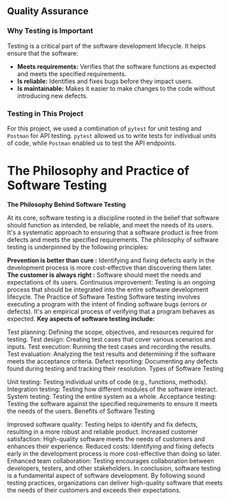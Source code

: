## Quality Assurance

### Why Testing is Important
Testing is a critical part of the software development lifecycle. It helps ensure that the software:

* **Meets requirements:** Verifies that the software functions as expected and meets the specified requirements.
* **Is reliable:** Identifies and fixes bugs before they impact users.
* **Is maintainable:** Makes it easier to make changes to the code without introducing new defects.

### Testing in This Project
For this project, we used a combination of `pytest` for unit testing and `Postman` for API testing. `pytest` allowed us to write tests for individual units of code, while `Postman` enabled us to test the API endpoints.



# The Philosophy and Practice of Software Testing
**The Philosophy Behind Software Testing**

At its core, software testing is a discipline rooted in the belief that software should function as intended, be reliable, and meet the needs of its users. It's a systematic approach to ensuring that a software product is free from defects and meets the specified requirements. The philosophy of software testing is underpinned by the following principles:

**Prevention is better than cure :** Identifying and fixing defects early in the development process is more cost-effective than discovering them later.</br>
**The customer is always right :** Software should meet the needs and expectations of its users.
Continuous improvement: Testing is an ongoing process that should be integrated into the entire software development lifecycle.
The Practice of Software Testing
Software testing involves executing a program with the intent of finding software bugs (errors or defects). It's an empirical process of verifying that a program behaves as expected. **Key aspects of software testing include:**

Test planning: Defining the scope, objectives, and resources required for testing.
Test design: Creating test cases that cover various scenarios and inputs.
Test execution: Running the test cases and recording the results.
Test evaluation: Analyzing the test results and determining if the software meets the acceptance criteria.
Defect reporting: Documenting any defects found during testing and tracking their resolution.
Types of Software Testing

Unit testing: Testing individual units of code (e.g., functions, methods).
Integration testing: Testing how different modules of the software interact.
System testing: Testing the entire system as a whole.
Acceptance testing: Testing the software against the specified requirements to ensure it meets the needs of the users.
Benefits of Software Testing

Improved software quality: Testing helps to identify and fix defects, resulting in a more robust and reliable product.
Increased customer satisfaction: High-quality software meets the needs of customers and enhances their experience.
Reduced costs: Identifying and fixing defects early in the development process is more cost-effective than doing so later.
Enhanced team collaboration: Testing encourages collaboration between developers, testers, and other stakeholders.
In conclusion, software testing is a fundamental aspect of software development. By following sound testing practices, organizations can deliver high-quality software that meets the needs of their customers and exceeds their expectations.
